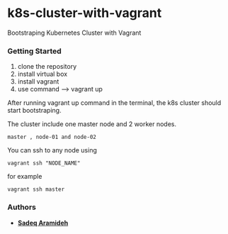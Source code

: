 # k8s-cluster-with-vagrant


Bootstraping Kubernetes Cluster with Vagrant


### Getting Started

1. clone the repository
2. install virtual box
3. install vagrant
4. use command --> vagrant up 

After running vagrant up command in the terminal, the k8s cluster should start bootstraping.

The cluster include one master node and 2 worker nodes.

```
master , node-01 and node-02
```

You can ssh to any node using
```
vagrant ssh "NODE_NAME"
```


for example 
```
vagrant ssh master
```


### Authors
* [**Sadeq Aramideh**](https://github.com/Aramideh)

